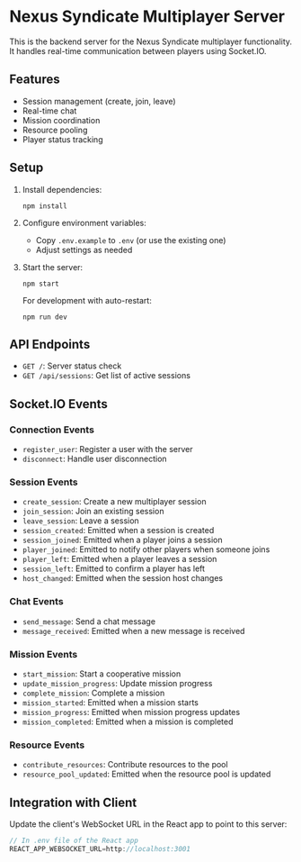 # Nexus Syndicate Multiplayer Server

This is the backend server for the Nexus Syndicate multiplayer functionality. It handles real-time communication between players using Socket.IO.

## Features

- Session management (create, join, leave)
- Real-time chat
- Mission coordination
- Resource pooling
- Player status tracking

## Setup

1. Install dependencies:
   ```
   npm install
   ```

2. Configure environment variables:
   - Copy `.env.example` to `.env` (or use the existing one)
   - Adjust settings as needed

3. Start the server:
   ```
   npm start
   ```
   
   For development with auto-restart:
   ```
   npm run dev
   ```

## API Endpoints

- `GET /`: Server status check
- `GET /api/sessions`: Get list of active sessions

## Socket.IO Events

### Connection Events
- `register_user`: Register a user with the server
- `disconnect`: Handle user disconnection

### Session Events
- `create_session`: Create a new multiplayer session
- `join_session`: Join an existing session
- `leave_session`: Leave a session
- `session_created`: Emitted when a session is created
- `session_joined`: Emitted when a player joins a session
- `player_joined`: Emitted to notify other players when someone joins
- `player_left`: Emitted when a player leaves a session
- `session_left`: Emitted to confirm a player has left
- `host_changed`: Emitted when the session host changes

### Chat Events
- `send_message`: Send a chat message
- `message_received`: Emitted when a new message is received

### Mission Events
- `start_mission`: Start a cooperative mission
- `update_mission_progress`: Update mission progress
- `complete_mission`: Complete a mission
- `mission_started`: Emitted when a mission starts
- `mission_progress`: Emitted when mission progress updates
- `mission_completed`: Emitted when a mission is completed

### Resource Events
- `contribute_resources`: Contribute resources to the pool
- `resource_pool_updated`: Emitted when the resource pool is updated

## Integration with Client

Update the client's WebSocket URL in the React app to point to this server:

```javascript
// In .env file of the React app
REACT_APP_WEBSOCKET_URL=http://localhost:3001
```

